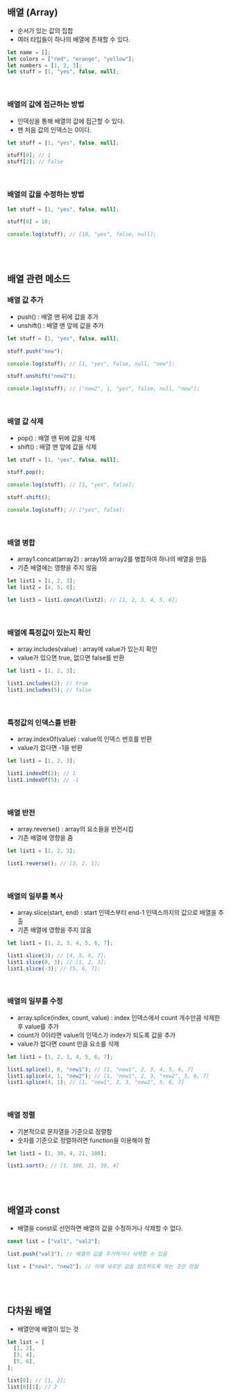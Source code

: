 ## 배열 (Array)

- 순서가 있는 값의 집합
- 여러 타입들이 하나의 배열에 존재할 수 있다.

```jsx
let name = [];
let colors = ["red", "orange", "yellow"];
let numbers = [1, 2, 3];
let stuff = [1, "yes", false, null];
```

<br>

### 배열의 값에 접근하는 방법

- 인덱싱을 통해 배열의 값에 접근할 수 있다.
- 맨 처음 값의 인덱스는 0이다.

```jsx
let stuff = [1, "yes", false, null];

stuff[0]; // 1
stuff[2]; // false
```

<br>

### 배열의 값을 수정하는 방법

```jsx
let stuff = [1, "yes", false, null];

stuff[0] = 10;

console.log(stuff); // [10, "yes", false, null];
```

<br>
<br>

## 배열 관련 메소드

### 배열 값 추가

- push() : 배열 맨 뒤에 값을 추가
- unshift() : 배열 맨 앞에 값을 추가

```jsx
let stuff = [1, "yes", false, null];

stuff.push("new");

console.log(stuff); // [1, "yes", false, null, "new"];

stuff.unshift("new2");

console.log(stuff); // ["new2", 1, "yes", false, null, "new"];
```

<br>

### 배열 값 삭제

- pop() : 배열 맨 뒤에 값을 삭제
- shift() : 배열 맨 앞에 값을 삭제

```jsx
let stuff = [1, "yes", false, null];

stuff.pop();

console.log(stuff); // [1, "yes", false];

stuff.shift();

console.log(stuff); // ["yes", false];
```

<br>

### 배열 병합

- array1.concat(array2) : array1와 array2를 병합하여 하나의 배열을 만듬
- 기존 배열에는 영향을 주지 않음

```jsx
let list1 = [1, 2, 3];
let list2 = [4, 5, 6];

let list3 = list1.concat(list2); // [1, 2, 3, 4, 5, 6];
```

<br>

### 배열에 특정값이 있는지 확인

- array.includes(value) : array에 value가 있는지 확인
- value가 있으면 true, 없으면 false를 반환

```jsx
let list1 = [1, 2, 3];

list1.includes(2); // true
list1.includes(5); // false
```

<br>

### 특정값의 인덱스를 반환

- array.indexOf(value) : value의 인덱스 번호를 반환
- value가 없다면 -1을 반환

```jsx
let list1 = [1, 2, 3];

list1.indexOf(2); // 1
list1.indexOf(5); // -1
```

<br>

### 배열 반전

- array.reverse() : array의 요소들을 반전시킴
- 기존 배열에 영향을 줌

```jsx
let list1 = [1, 2, 3];

list1.reverse(); // [3, 2, 1];
```

<br>

### 배열의 일부를 복사

- array.slice(start, end) : start 인덱스부터 end-1 인덱스까지의 값으로 배열을 추출
- 기존 배열에 영향을 주지 않음

```jsx
let list1 = [1, 2, 3, 4, 5, 6, 7];

list1.slice(3); // [4, 5, 6, 7];
list1.slice(0, 3); // [1, 2, 3];
list1.slice(-3); // [5, 6, 7];
```

<br>

### 배열의 일부를 수정

- array.splice(index, count, value) : index 인덱스에서 count 개수만큼 삭제한 후 value를 추가
- count가 0이라면 value의 인덱스가 index가 되도록 값을 추가
- value가 없다면 count 만큼 요소를 삭제

```jsx
let list1 = [1, 2, 3, 4, 5, 6, 7];

list1.splice(1, 0, "new1"); // [1, "new1", 2, 3, 4, 5, 6, 7]
list1.splice(4, 1, "new2"); // [1, "new1", 2, 3, "new2", 5, 6, 7]
list1.splice(4, 1); // [1, "new1", 2, 3, "new2", 5, 6, 7]
```

<br>

### 배열 정렬

- 기본적으로 문자열을 기준으로 정렬함
- 숫자를 기준으로 정렬하려면 function을 이용해야 함

```jsx
let list1 = [1, 30, 4, 21, 100];

list1.sort(); // [1, 100, 21, 30, 4]
```

<br>
<br>

## 배열과 const

- 배열을 const로 선언하면 배열의 값을 수정하거나 삭제할 수 없다.

```jsx
const list = ["val1", "val2"];

list.push("val3"); // 배열의 값을 추가하거나 삭제할 수 있음

list = ["new1", "new2"]; // 아예 새로운 값을 참조하도록 하는 것은 안됨
```

<br>
<br>

## 다차원 배열

- 배열안에 배열이 있는 것

```jsx
let list = [
  [1, 2],
  [3, 4],
  [5, 6],
];

list[0]; // [1, 2];
list[0][1]; // 2
```

